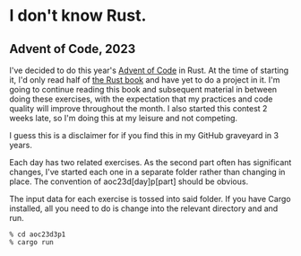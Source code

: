 # I don't know Rust.

## Advent of Code, 2023

I've decided to do this year's [Advent of Code](https://adventofcode.com/) in Rust. At the time of starting it, I'd only read half of [the Rust book](https://doc.rust-lang.org/stable/book/) and have yet to do a project in it. I'm going to continue reading this book and subsequent material in between doing these exercises, with the expectation that my practices and code quality will improve throughout the month. I also started this contest 2 weeks late, so I'm doing this at my leisure and not competing.

I guess this is a disclaimer for if you find this in my GitHub graveyard in 3 years.

Each day has two related exercises. As the second part often has significant changes, I've started each one in a separate folder rather than changing in place. The convention of aoc23d[day]p[part] should be obvious.

The input data for each exercise is tossed into said folder. If you have Cargo installed, all you need to do is change into the relevant directory and and run.
```
% cd aoc23d3p1
% cargo run
```
